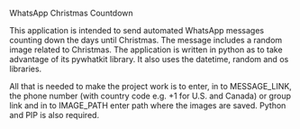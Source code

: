 WhatsApp Christmas Countdown

This application is intended to send automated WhatsApp messages counting down the days until Christmas. The message includes a random image related to Christmas. The application is written in python as to take advantage of its pywhatkit library. It also uses the datetime, random and os libraries.

All that is needed to make the project work is to enter, in to MESSAGE_LINK, the phone number (with country code e.g. +1 for U.S. and Canada) or group link and in to IMAGE_PATH enter path where the images are saved.
Python and PIP is also required.
